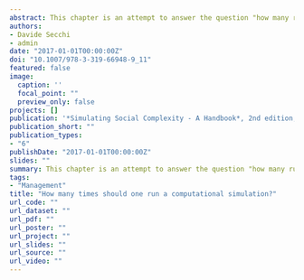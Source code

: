 ```yaml
---
abstract: This chapter is an attempt to answer the question "how many runs of a computational simulation should one do," and it gives an answer by means of statistical analysis. After defining the nature of the problem and which types of simulation are mostly affected by it, the chapter introduces statistical power analysis as a way to determine the appropriate number of runs. Two examples are then produced using results from an agent-based model. The reader is then guided through the application of this statistical technique and exposed to its limits and potentials.
authors:
- Davide Secchi
- admin
date: "2017-01-01T00:00:00Z"
doi: "10.1007/978-3-319-66948-9_11"
featured: false
image:
  caption: ''
  focal_point: ""
  preview_only: false
projects: []
publication: '*Simulating Social Complexity - A Handbook*, 2nd edition, edited by B. Edmonds and R. Meyer, Springer-Verlag Berlin Heidelberg, pp. 229-251'
publication_short: ""
publication_types:
- "6"
publishDate: "2017-01-01T00:00:00Z"
slides: ""
summary: This chapter is an attempt to answer the question "how many runs of a computational simulation should one do," and it gives an answer by means of statistical analysis. After defining the nature of the problem and which types of simulation are mostly affected by it, the chapter introduces statistical power analysis as a way to determine the appropriate number of runs. Two examples are then produced using results from an agent-based model. The reader is then guided through the application of this statistical technique and exposed to its limits and potentials.
tags:
- "Management"
title: "How many times should one run a computational simulation?"
url_code: ""
url_dataset: ""
url_pdf: ""
url_poster: ""
url_project: ""
url_slides: ""
url_source: ""
url_video: ""
---
```


<script type="text/javascript" src="//cdn.plu.mx/widget-details.js"></script>
<a href="https://plu.mx/plum/a/?doi=10.1007/978-3-319-66948-9_11" class="plumx-details"></a>
